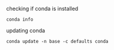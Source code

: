 checking if conda is installed

    conda info

updating conda

    conda update -n base -c defaults conda

